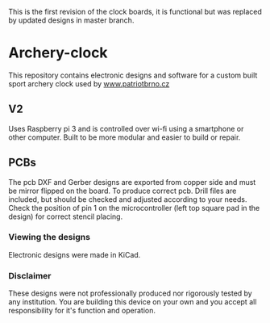 This is the first revision of the clock boards, it is functional but was replaced by updated designs in master branch.  

# Archery-clock
This repository contains electronic designs and software for a custom built sport archery clock used by www.patriotbrno.cz

## V2
Uses Raspberry pi 3 and is controlled over wi-fi using a smartphone or other computer. Built to be more modular and easier to build or repair.

## PCBs
The pcb DXF and Gerber designs are exported from copper side and must be mirror flipped on the board. To produce correct pcb. Drill files are included, but should be checked and adjusted according to your needs.  
Check the position of pin 1 on the microcontroller (left top square pad in the design) for correct stencil placing.

### Viewing the designs
Electronic designs were made in KiCad.

### Disclaimer
These designs were not professionally produced nor rigorously tested by any institution. You are building this device on your own and you accept all responsibility for it's function and operation.

